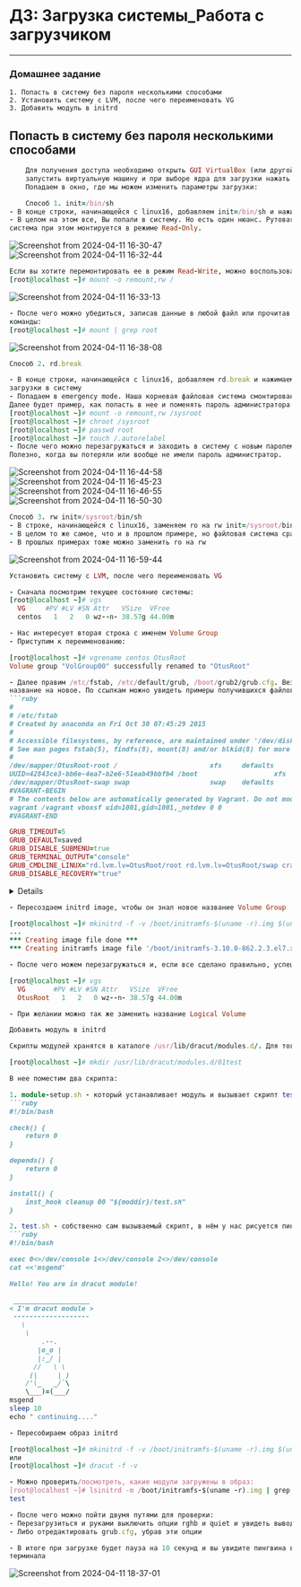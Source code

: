 # ДЗ: Загрузка системы_Работа с загрузчиком
-----------------------------------------------------------------------
### Домашнее задание

    1. Попасть в систему без пароля несколькими способами
    2. Установить систему с LVM, после чего переименовать VG
    3. Добавить модуль в initrd

## Попасть в систему без пароля несколькими способами
```ruby
    Для получения доступа необходимо открыть GUI VirtualBox (или другой системы виртуализации), 
    запустить виртуальную машину и при выборе ядра для загрузки нажать e - в данном контексте edit. 
    Попадаем в окно, где мы можем изменить параметры загрузки:
```
```ruby
    Способ 1. init=/bin/sh
- В конце строки, начинающейся с linux16, добавляем init=/bin/sh и нажимаем сtrl-x для загрузки в систему
- В целом на этом все, Вы попали в систему. Но есть один нюанс. Рутовая файловая
система при этом монтируется в режиме Read-Only.
```
![Screenshot from 2024-04-11 16-30-47](https://github.com/d4rkgh0m/BOOT/assets/120186195/28cb41d9-450c-456a-a9c8-337bdfe1ec37) 
![Screenshot from 2024-04-11 16-32-44](https://github.com/d4rkgh0m/BOOT/assets/120186195/bb37ac9e-9dce-437e-bca5-f67bf46bd6df)
```ruby
Если вы хотите перемонтировать ее в режим Read-Write, можно воспользоваться командой:
[root@localhost ~]# mount -o remount,rw /
```
![Screenshot from 2024-04-11 16-33-13](https://github.com/d4rkgh0m/BOOT/assets/120186195/5f837bf8-ca96-4ae4-a808-d6c36faebd3b)

```ruby
- После чего можно убедиться, записав данные в любой файл или прочитав вывод
команды:
[root@localhost ~]# mount | grep root
```
![Screenshot from 2024-04-11 16-38-08](https://github.com/d4rkgh0m/BOOT/assets/120186195/c4b6d02a-2277-4cdf-8c9b-1990ddac5feb)

```ruby
Способ 2. rd.break

- В конце строки, начинающейся с linux16, добавляем rd.break и нажимаем сtrl-x для
загрузки в систему
- Попадаем в emergency mode. Наша корневая файловая система смонтирована (опять же в режиме Read-Only, но мы не в ней).
Далее будет пример, как попасть в нее и поменять пароль администратора:
[root@localhost ~]# mount -o remount,rw /sysroot
[root@localhost ~]# chroot /sysroot
[root@localhost ~]# passwd root
[root@localhost ~]# touch /.autorelabel
- После чего можно перезагружаться и заходить в систему с новым паролем.
Полезно, когда вы потеряли или вообще не имели пароль администратор.
```
![Screenshot from 2024-04-11 16-44-58](https://github.com/d4rkgh0m/BOOT/assets/120186195/07c174a8-55a1-459f-b87d-539f2b08afd7)
![Screenshot from 2024-04-11 16-45-23](https://github.com/d4rkgh0m/BOOT/assets/120186195/aa1517c3-1472-4757-9286-69d2e43816d8)
![Screenshot from 2024-04-11 16-46-55](https://github.com/d4rkgh0m/BOOT/assets/120186195/f346104c-b1f0-4b72-95b0-ab1aea1d9ac4)
![Screenshot from 2024-04-11 16-50-30](https://github.com/d4rkgh0m/BOOT/assets/120186195/72e36e02-f719-4b13-b4cd-474e5383623c)

```ruby
Способ 3. rw init=/sysroot/bin/sh
- В строке, начинающейся с linux16, заменяем ro на rw init=/sysroot/bin/sh и нажимаем сtrl-x для загрузки в систему
- В целом то же самое, что и в прошлом примере, но файловая система сразу смонтирована в режим Read-Write
- В прошлых примерах тоже можно заменить ro на rw
```
![Screenshot from 2024-04-11 16-59-44](https://github.com/d4rkgh0m/BOOT/assets/120186195/b2b2097a-f49d-4689-beee-70ab5d226679)

```ruby
Установить систему с LVM, после чего переименовать VG

- Сначала посмотрим текущее состояние системы:
[root@localhost ~]# vgs
  VG     #PV #LV #SN Attr   VSize  VFree 
  centos   1   2   0 wz--n- 38.57g 44.00m

- Нас интересует вторая строка с именем Volume Group
- Приступим к переименованию:

[root@localhost ~]# vgrename centos OtusRoot
Volume group "VolGroup00" successfully renamed to "OtusRoot"

- Далее правим /etc/fstab, /etc/default/grub, /boot/grub2/grub.cfg. Везде заменяем старое
название на новое. По ссылкам можно увидеть примеры получившихся файлов.
```ruby
#
# /etc/fstab
# Created by anaconda on Fri Oct 30 07:45:29 2015
#
# Accessible filesystems, by reference, are maintained under '/dev/disk'
# See man pages fstab(5), findfs(8), mount(8) and/or blkid(8) for more info
#
/dev/mapper/OtusRoot-root /                       xfs     defaults        0 0
UUID=42843ce3-bb6e-4ea7-b2e6-51eab49bbfb4 /boot                   xfs     defaults        0 0
/dev/mapper/OtusRoot-swap swap                    swap    defaults        0 0
#VAGRANT-BEGIN
# The contents below are automatically generated by Vagrant. Do not modify.
vagrant /vagrant vboxsf uid=1001,gid=1001,_netdev 0 0
#VAGRANT-END

```
```ruby
GRUB_TIMEOUT=5
GRUB_DEFAULT=saved
GRUB_DISABLE_SUBMENU=true
GRUB_TERMINAL_OUTPUT="console"
GRUB_CMDLINE_LINUX="rd.lvm.lv=OtusRoot/root rd.lvm.lv=OtusRoot/swap crashkernel=auto rhgb quiet"
GRUB_DISABLE_RECOVERY="true"
```
<details>
#
# DO NOT EDIT THIS FILE
#
# It is automatically generated by grub2-mkconfig using templates
# from /etc/grub.d and settings from /etc/default/grub
#

### BEGIN /etc/grub.d/00_header ###
set pager=1

if [ -s $prefix/grubenv ]; then
  load_env
fi
if [ "${next_entry}" ] ; then
   set default="${next_entry}"
   set next_entry=
   save_env next_entry
   set boot_once=true
else
   set default="${saved_entry}"
fi

if [ x"${feature_menuentry_id}" = xy ]; then
  menuentry_id_option="--id"
else
  menuentry_id_option=""
fi

export menuentry_id_option

if [ "${prev_saved_entry}" ]; then
  set saved_entry="${prev_saved_entry}"
  save_env saved_entry
  set prev_saved_entry=
  save_env prev_saved_entry
  set boot_once=true
fi
function savedefault {
  if [ -z "${boot_once}" ]; then
    saved_entry="${chosen}"
    save_env saved_entry
  fi
}

function load_video {
  if [ x$feature_all_video_module = xy ]; then
    insmod all_video
  else
    insmod efi_gop
    insmod efi_uga
    insmod ieee1275_fb
    insmod vbe
    insmod vga
    insmod video_bochs
    insmod video_cirrus
  fi
}

terminal_output console
if [ x$feature_timeout_style = xy ] ; then
  set timeout_style=menu
  set timeout=5
# Fallback normal timeout code in case the timeout_style feature is
# unavailable.
else
  set timeout=5
fi
### END /etc/grub.d/00_header ###

### BEGIN /etc/grub.d/00_tuned ###
set tuned_params=""
### END /etc/grub.d/00_tuned ###

### BEGIN /etc/grub.d/10_linux ###
menuentry 'CentOS Linux (3.10.0-229.14.1.el7.x86_64) 7 (Core)' --class rhel fedora --class gnu-linux --class gnu --class os --unrestricted $menuentry_id_option 'gnulinux-3.10.0-229.el7.x86_64-advanced-35848a50-a159-4774-a009-9530a62df6e8' {
        load_video
        set gfxpayload=keep
        insmod gzio
        insmod part_msdos
        insmod xfs
        set root='hd0,msdos1'
        if [ x$feature_platform_search_hint = xy ]; then
          search --no-floppy --fs-uuid --set=root --hint-bios=hd0,msdos1 --hint-efi=hd0,msdos1 --hint-baremetal=ahci0,msdos1 --hint='hd0,msdos1'  42843ce3-bb6e-4ea7-b2e6-51eab49bbfb4
        else
          search --no-floppy --fs-uuid --set=root 42843ce3-bb6e-4ea7-b2e6-51eab49bbfb4
        fi
        linux16 /vmlinuz-3.10.0-229.14.1.el7.x86_64 root=/dev/mapper/OtusRoot-root ro rd.lvm.lv=OtusRoot/root rd.lvm.lv=OtusRoot/swap crashkernel=auto LANG=en_US.UTF-8 systemd.debug
        initrd16 /initramfs-3.10.0-229.14.1.el7.x86_64.img
}
menuentry 'CentOS Linux (3.10.0-229.14.1.el7.x86_64) 7 (Core) with debugging' --class rhel fedora --class gnu-linux --class gnu --class os --unrestricted $menuentry_id_option 'gnulinux-3.10.0-229.el7.x86_64-advanced-35848a50-a159-4774-a009-9530a62df6e8' {
        load_video
        set gfxpayload=keep
        insmod gzio
        insmod part_msdos
        insmod xfs
        set root='hd0,msdos1'
        if [ x$feature_platform_search_hint = xy ]; then
          search --no-floppy --fs-uuid --set=root --hint-bios=hd0,msdos1 --hint-efi=hd0,msdos1 --hint-baremetal=ahci0,msdos1 --hint='hd0,msdos1'  42843ce3-bb6e-4ea7-b2e6-51eab49bbfb4
        else
search --no-floppy --fs-uuid --set=root 42843ce3-bb6e-4ea7-b2e6-51eab49bbfb4
        fi
        linux16 /vmlinuz-3.10.0-229.14.1.el7.x86_64 root=/dev/mapper/OtusRoot-root ro rd.lvm.lv=OtusRoot/root rd.lvm.lv=OtusRoot/swap crashkernel=auto LANG=en_US.UTF-8 systemd.debug
        initrd16 /initramfs-3.10.0-229.14.1.el7.x86_64.img
}
menuentry 'CentOS Linux 7 (Core), with Linux 3.10.0-229.el7.x86_64' --class rhel fedora --class gnu-linux --class gnu --class os --unrestricted $menuentry_id_option 'gnulinux-3.10.0-229.el7.x86_64-advanced-35848a50-a159-4774-a009-9530a62df6e8' {
        load_video
        set gfxpayload=keep
        insmod gzio
        insmod part_msdos
        insmod xfs
        set root='hd0,msdos1'
        if [ x$feature_platform_search_hint = xy ]; then
          search --no-floppy --fs-uuid --set=root --hint-bios=hd0,msdos1 --hint-efi=hd0,msdos1 --hint-baremetal=ahci0,msdos1 --hint='hd0,msdos1'  42843ce3-bb6e-4ea7-b2e6-51eab49bbfb4
        else
          search --no-floppy --fs-uuid --set=root 42843ce3-bb6e-4ea7-b2e6-51eab49bbfb4
        fi
        linux16 /vmlinuz-3.10.0-229.el7.x86_64 root=/dev/mapper/OtusRoot-root ro rd.lvm.lv=OtusRoot/root rd.lvm.lv=OtusRoot/swap crashkernel=auto LANG=en_US.UTF-8
        initrd16 /initramfs-3.10.0-229.el7.x86_64.img
}
menuentry 'CentOS Linux 7 (Core), with Linux 0-rescue-60acfdd3b8024663b0a3a00d96a49deb' --class rhel fedora --class gnu-linux --class gnu --class os --unrestricted $menuentry_id_option 'gnulinux-0-rescue-60acfdd3b8024663b0a3a00d96a49deb-advanced-35848a50-a159-4774-a009-9530a62df6e8' {
        load_video
        insmod gzio
        insmod part_msdos
        insmod xfs
        set root='hd0,msdos1'
        if [ x$feature_platform_search_hint = xy ]; then
          search --no-floppy --fs-uuid --set=root --hint-bios=hd0,msdos1 --hint-efi=hd0,msdos1 --hint-baremetal=ahci0,msdos1 --hint='hd0,msdos1'  42843ce3-bb6e-4ea7-b2e6-51eab49bbfb4
        else
search --no-floppy --fs-uuid --set=root 42843ce3-bb6e-4ea7-b2e6-51eab49bbfb4
        fi
        linux16 /vmlinuz-0-rescue-60acfdd3b8024663b0a3a00d96a49deb root=/dev/mapper/OtusRoot-root ro rd.lvm.lv=OtusRoot/root rd.lvm.lv=OtusRoot/swap crashkernel=auto
        initrd16 /initramfs-0-rescue-60acfdd3b8024663b0a3a00d96a49deb.img
}

### END /etc/grub.d/10_linux ###

### BEGIN /etc/grub.d/20_linux_xen ###
### END /etc/grub.d/20_linux_xen ###

### BEGIN /etc/grub.d/20_ppc_terminfo ###
### END /etc/grub.d/20_ppc_terminfo ###

### BEGIN /etc/grub.d/30_os-prober ###
### END /etc/grub.d/30_os-prober ###

### BEGIN /etc/grub.d/40_custom ###
# This file provides an easy way to add custom menu entries.  Simply type the
# menu entries you want to add after this comment.  Be careful not to change
# the 'exec tail' line above.
### END /etc/grub.d/40_custom ###

### BEGIN /etc/grub.d/41_custom ###
if [ -f  ${config_directory}/custom.cfg ]; then
  source ${config_directory}/custom.cfg
elif [ -z "${config_directory}" -a -f  $prefix/custom.cfg ]; then
  source $prefix/custom.cfg;
fi
### END /etc/grub.d/41_custom ###
</details>

```ruby
- Пересоздаем initrd image, чтобы он знал новое название Volume Group

[root@localhost ~]# mkinitrd -f -v /boot/initramfs-$(uname -r).img $(uname -r)
...
*** Creating image file done ***
*** Creating initramfs image file '/boot/initramfs-3.10.0-862.2.3.el7.x86_64.img' done ***

- После чего можем перезагружаться и, если все сделано правильно, успешно грузимся с новым именем Volume Group и проверяем:

[root@localhost ~]# vgs
  VG       #PV #LV #SN Attr   VSize  VFree 
  OtusRoot   1   2   0 wz--n- 38.57g 44.00m

- При желании можно так же заменить название Logical Volume

```
```ruby
Добавить модуль в initrd

Скрипты модулей хранятся в каталоге /usr/lib/dracut/modules.d/. Для того, чтобы добавить свой модуль, создаем там папку с именем 01test:

[root@localhost ~]# mkdir /usr/lib/dracut/modules.d/01test

В нее поместим два скрипта:

1. module-setup.sh - который устанавливает модуль и вызывает скрипт test.sh
```ruby
#!/bin/bash

check() {
    return 0
}

depends() {
    return 0
}

install() {
    inst_hook cleanup 00 "${moddir}/test.sh"
}
```
```ruby
2. test.sh - собственно сам вызываемый скрипт, в нём у нас рисуется пингвинчик
```ruby
#!/bin/bash

exec 0<>/dev/console 1<>/dev/console 2<>/dev/console
cat <<'msgend'

Hello! You are in dracut module!

 ___________________
< I'm dracut module >
 -------------------
   \
    \
        .--.
       |o_o |
       |:_/ |
      //   \ \
     (|     | )
    /'\_   _/`\
    \___)=(___/
msgend
sleep 10
echo " continuing...."
```
```ruby
- Пересобираем образ initrd

[root@localhost ~]# mkinitrd -f -v /boot/initramfs-$(uname -r).img $(uname -r)
или
[root@localhost ~]# dracut -f -v

- Можно проверить/посмотреть, какие модули загружены в образ:
[root@localhost ~]# lsinitrd -m /boot/initramfs-$(uname -r).img | grep test
test

- После чего можно пойти двумя путями для проверки:
- Перезагрузиться и руками выключить опции rghb и quiet и увидеть вывод
- Либо отредактировать grub.cfg, убрав эти опции

- В итоге при загрузке будет пауза на 10 секунд и вы увидите пингвина в выводе
терминала
```
![Screenshot from 2024-04-11 18-37-01](https://github.com/d4rkgh0m/BOOT/assets/120186195/5c591769-bbb3-4774-8aad-687b648a30db)
  
  



